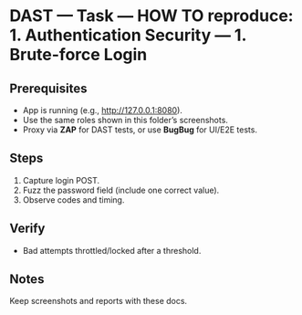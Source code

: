 ﻿# DAST — Task — HOW TO reproduce: 1. Authentication Security — 1. Brute-force Login

## Prerequisites

- App is running (e.g., http://127.0.0.1:8080).
- Use the same roles shown in this folder’s screenshots.
- Proxy via **ZAP** for DAST tests, or use **BugBug** for UI/E2E tests.

## Steps

1. Capture login POST.
2. Fuzz the password field (include one correct value).
3. Observe codes and timing.

## Verify

- Bad attempts throttled/locked after a threshold.

## Notes

Keep screenshots and reports with these docs.


